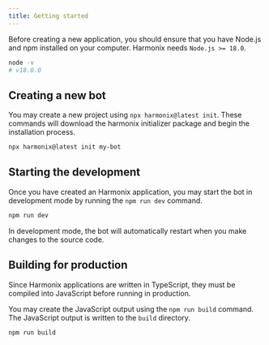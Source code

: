 ```yaml
---
title: Getting started
---
```


Before creating a new application, you should ensure that you have Node.js and npm installed on your computer. Harmonix needs `Node.js >= 18.0`.

```bash
node -v
# v18.0.0
```

## Creating a new bot

You may create a new project using `npx harmonix@latest init`. These commands will download the harmonix initializer package and begin the installation process.

```bash
npx harmonix@latest init my-bot
```

## Starting the development

Once you have created an Harmonix application, you may start the bot in development mode by runninִg the `npm run dev` command.

```bash
npm run dev
```

In development mode, the bot will automatically restart when you make changes to the source code.

## Building for production

Since Harmonix applications are written in TypeScript, they must be compiled into JavaScript before running in production.

You may create the JavaScript output using the `npm run build` command. The JavaScript output is written to the `build` directory.

```bash
npm run build
```
